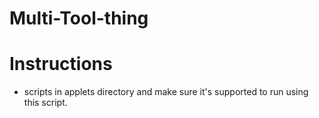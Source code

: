 # Multi-Tool-thing

# Instructions
* scripts in applets directory and make sure it's supported to run using this script.